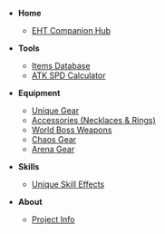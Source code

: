 - **Home**
  - [EHT Companion Hub](README.md)

- **Tools**
  - [Items Database](items.html)
  - [ATK SPD Calculator](items.html) <!-- replace with your calc page later -->

- **Equipment**
  - [Unique Gear](equip-unique.md)
  - [Accessories (Necklaces & Rings)](equip-accessories.md)
  - [World Boss Weapons](equip-worldboss.md)
  - [Chaos Gear](equip-chaos.md)
  - [Arena Gear](equip-arena.md)

- **Skills**
  - [Unique Skill Effects](skills.md)

- **About**
  - [Project Info](about.md)
